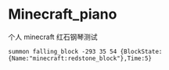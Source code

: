 # Minecraft_piano

个人 minecraft 红石钢琴测试

```mcfunction
summon falling_block -293 35 54 {BlockState:{Name:"minecraft:redstone_block"},Time:5}
```
